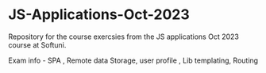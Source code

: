 # JS-Applications-Oct-2023
Repository for the course exercsies from the JS applications Oct 2023 course at Softuni.

Exam info -
SPA , 
Remote data Storage, 
user profile , 
Lib templating, 
Routing 
